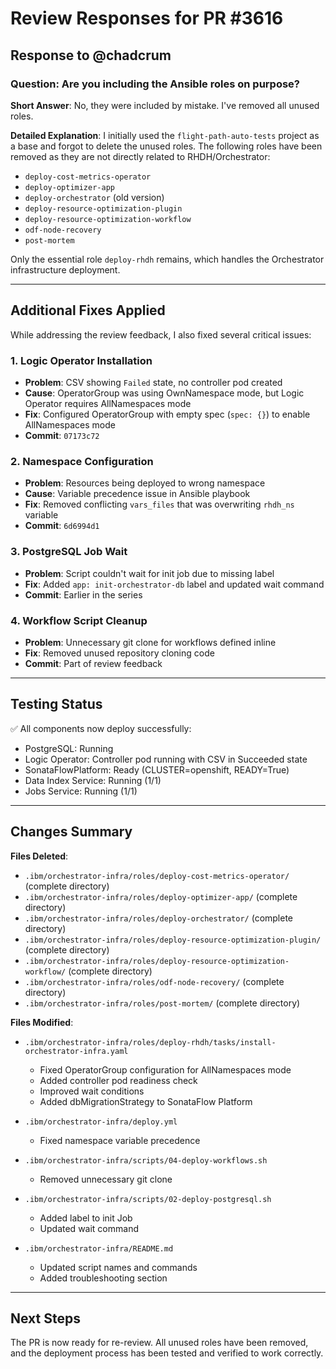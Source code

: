 # Review Responses for PR #3616

## Response to @chadcrum

### Question: Are you including the Ansible roles on purpose?

**Short Answer**: No, they were included by mistake. I've removed all unused roles.

**Detailed Explanation**: 
I initially used the `flight-path-auto-tests` project as a base and forgot to delete the unused roles. The following roles have been removed as they are not directly related to RHDH/Orchestrator:

- `deploy-cost-metrics-operator`
- `deploy-optimizer-app`
- `deploy-orchestrator` (old version)
- `deploy-resource-optimization-plugin`
- `deploy-resource-optimization-workflow`
- `odf-node-recovery`
- `post-mortem`

Only the essential role `deploy-rhdh` remains, which handles the Orchestrator infrastructure deployment.

---

## Additional Fixes Applied

While addressing the review feedback, I also fixed several critical issues:

### 1. **Logic Operator Installation**
- **Problem**: CSV showing `Failed` state, no controller pod created
- **Cause**: OperatorGroup was using OwnNamespace mode, but Logic Operator requires AllNamespaces mode
- **Fix**: Configured OperatorGroup with empty spec (`spec: {}`) to enable AllNamespaces mode
- **Commit**: `07173c72`

### 2. **Namespace Configuration**
- **Problem**: Resources being deployed to wrong namespace
- **Cause**: Variable precedence issue in Ansible playbook
- **Fix**: Removed conflicting `vars_files` that was overwriting `rhdh_ns` variable
- **Commit**: `6d6994d1`

### 3. **PostgreSQL Job Wait**
- **Problem**: Script couldn't wait for init job due to missing label
- **Fix**: Added `app: init-orchestrator-db` label and updated wait command
- **Commit**: Earlier in the series

### 4. **Workflow Script Cleanup**
- **Problem**: Unnecessary git clone for workflows defined inline
- **Fix**: Removed unused repository cloning code
- **Commit**: Part of review feedback

---

## Testing Status

✅ All components now deploy successfully:
- PostgreSQL: Running
- Logic Operator: Controller pod running with CSV in Succeeded state
- SonataFlowPlatform: Ready (CLUSTER=openshift, READY=True)
- Data Index Service: Running (1/1)
- Jobs Service: Running (1/1)

---

## Changes Summary

**Files Deleted**:
- `.ibm/orchestrator-infra/roles/deploy-cost-metrics-operator/` (complete directory)
- `.ibm/orchestrator-infra/roles/deploy-optimizer-app/` (complete directory)
- `.ibm/orchestrator-infra/roles/deploy-orchestrator/` (complete directory)
- `.ibm/orchestrator-infra/roles/deploy-resource-optimization-plugin/` (complete directory)
- `.ibm/orchestrator-infra/roles/deploy-resource-optimization-workflow/` (complete directory)
- `.ibm/orchestrator-infra/roles/odf-node-recovery/` (complete directory)
- `.ibm/orchestrator-infra/roles/post-mortem/` (complete directory)

**Files Modified**:
- `.ibm/orchestrator-infra/roles/deploy-rhdh/tasks/install-orchestrator-infra.yaml`
  - Fixed OperatorGroup configuration for AllNamespaces mode
  - Added controller pod readiness check
  - Improved wait conditions
  - Added dbMigrationStrategy to SonataFlow Platform
  
- `.ibm/orchestrator-infra/deploy.yml`
  - Fixed namespace variable precedence
  
- `.ibm/orchestrator-infra/scripts/04-deploy-workflows.sh`
  - Removed unnecessary git clone
  
- `.ibm/orchestrator-infra/scripts/02-deploy-postgresql.sh`
  - Added label to init Job
  - Updated wait command
  
- `.ibm/orchestrator-infra/README.md`
  - Updated script names and commands
  - Added troubleshooting section

---

## Next Steps

The PR is now ready for re-review. All unused roles have been removed, and the deployment process has been tested and verified to work correctly.

